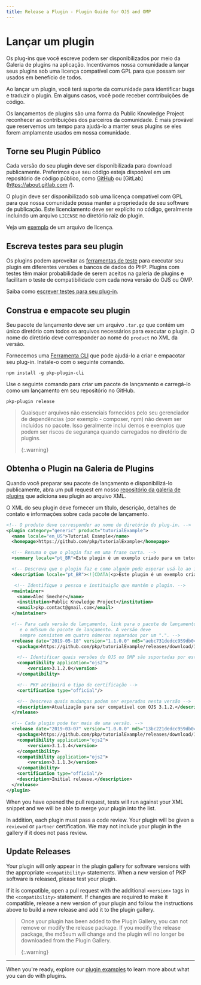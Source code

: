 ```yaml
---
title: Release a Plugin - Plugin Guide for OJS and OMP
---
```


# Lançar um plugin

Os plug-ins que você escreve podem ser disponibilizados por meio da Galeria de plugins na aplicação. Incentivamos nossa comunidade a lançar seus plugins sob uma licença compatível com GPL para que possam ser usados em benefício de todos.

Ao lançar um plugin, você terá suporte da comunidade para identificar bugs e traduzir o plugin. Em alguns casos, você pode receber contribuições de código.

Os lançamentos de plugins são uma forma da Public Knowledge Project reconhecer as contribuições dos parceiros da comunidade. É mais provável que reservemos um tempo para ajudá-lo a manter seus plugins se eles forem amplamente usados em nossa comunidade.

## Torne seu Plugin Público

Cada versão do seu plugin deve ser disponibilizada para download publicamente. Preferimos que seu código esteja disponível em um repositório de código público, como [GitHub](https://github.com/) ou [GitLab](https://about.gitlab.com /).

O plugin deve ser disponibilizado sob uma licença compatível com GPL para que nossa comunidade possa manter a propriedade de seu software de publicação. Este licenciamento deve ser explícito no código, geralmente incluindo um arquivo `LICENSE` no diretório raiz do plugin.

Veja um [exemplo](https://github.com/pkp/pluginTemplate/blob/main/LICENSE) de um arquivo de licença.

## Escreva testes para seu plugin

Os plugins podem aproveitar as [ferramentas de teste](/dev/testing/en) para executar seu plugin em diferentes versões e bancos de dados do PHP. Plugins com testes têm maior probabilidade de serem aceitos na galeria de plugins e facilitam o teste de compatibilidade com cada nova versão do OJS ou OMP.

Saiba como [escrever testes para seu plug-in](/dev/testing/en/plugins-themes).

## Construa e empacote seu plugin

Seu pacote de lançamento deve ser um arquivo `.tar.gz` que contém um único diretório com todos os arquivos necessários para executar o plugin. O nome do diretório deve corresponder ao nome do `product` no XML da versão.

Fornecemos uma [Ferramenta CLI](https://github.com/pkp/pkp-plugin-cli/) que pode ajudá-lo a criar e empacotar seu plug-in. Instale-o com o seguinte comando.

```
npm install -g pkp-plugin-cli
```

Use o seguinte comando para criar um pacote de lançamento e carregá-lo como um lançamento em seu repositório no GitHub.

```
pkp-plugin release
```

> Quaisquer arquivos não essenciais fornecidos pelo seu gerenciador de dependências (por exemplo - composer, npm) não devem ser incluídos no pacote. Isso geralmente inclui demos e exemplos que podem ser riscos de segurança quando carregados no diretório de plugins. 
> 
> {:.warning}

## Obtenha o Plugin na Galeria de Plugins

Quando você preparar seu pacote de lançamento e disponibilizá-lo publicamente, abra um pull request em nosso [repositório da galeria de plugins](https://github.com/pkp/plugin-gallery/) que adiciona seu plugin ao arquivo XML.

O XML do seu plugin deve fornecer um título, descrição, detalhes de contato e informações sobre cada pacote de lançamento.

```xml
<!-- O produto deve corresponder ao nome do diretório do plug-in. -->
<plugin category="generic" product="tutorialExample">
  <name locale="en_US">Tutorial Example</name>
  <homepage>https://github.com/pkp/tutorialExample</homepage>

  <!-- Resuma o que o plugin faz em uma frase curta. -->
  <summary locale="pt_BR">Este plugin é um exemplo criado para um tutorial de como criar um plugin.</resumo>

  <!-- Descreva que o plugin faz e como alguém pode esperar usá-lo ao instalá-lo. -->
  <description locale="pt_BR"><![CDATA[<p>Este plugin é um exemplo criado para um tutorial de como criar um plugin. Destina-se a fins de aprendizado e não deve ser usado em um site de revista em produção.</p><p>Você pode aprender mais sobre como criar um plug-in no <a href="https://docs.pkp.sfu.ca/dev/plugin-guide/en">guia de plug-in</a>.</ p>]]></descrição>

   <!-- Identifique a pessoa e instituição que mantém o plugin. -->
  <maintainer>
    <name>Alec Smecher</name>
    <institution>Public Knowledge Project</institution>
    <email>pkp.contact@gmail.com</email>
  </maintainer>

  <!-- Para cada versão de lançamento, link para o pacote de lançamento
     e o md5sum do pacote de lançamento. A versão deve
     sempre consistem em quatro números separados por um ".". -->
  <release date="2019-05-18" version="1.1.0.0" md5="aebc731dedcc959db042f969a54fdc3a">
    <package>https://github.com/pkp/tutorialExample/releases/download/1.1.0.0/tutorialexample-1.1.0.0.tar.gz</package>

    <!-- Identificar quais versões do OJS ou OMP são suportadas por esta versão-->
    <compatibility application="ojs2">
        <version>3.1.2.0</version>
    </compatibility>

    <!-- PKP atribuirá o tipo de certificação -->
    <certification type="official"/>

    <!-- Descreva quais mudanças podem ser esperadas nesta versão -->
    <description>Atualização para ser compatível com OJS 3.1.2.</description>
  </release>

  <!-- Cada plugin pode ter mais de uma versão. -->
  <release date="2019-03-07" version="1.0.0.0" md5="13bc221dedcc959db042f969a543eab0">
    <package>https://github.com/pkp/tutorialExample/releases/download/1.0.0.0/tutorialexample-1.0.0.0.tar.gz</package>
    <compatibility application="ojs2">
        <version>3.1.1.4</version>
    </compatibility>
    <compatibility application="ojs2">
        <version>3.1.1.3</version>
    </compatibility>
    <certification type="official"/>
    <description>Initial release.</description>
  </release>
</plugin>
```

When you have opened the pull request, tests will run against your XML snippet and we will be able to merge your plugin into the list.

In addition, each plugin must pass a code review. Your plugin will be given a `reviewed` or `partner` certification. We may not include your plugin in the gallery if it does not pass review.

## Update Releases

Your plugin will only appear in the plugin gallery for software versions with the appropriate `<compatibility>` statements. When a new version of PKP software is released, please test your plugin.

If it is compatible, open a pull request with the additional `<version>` tags in the `<compatibility>` statement. If changes are required to make it compatible, release a new version of your plugin and follow the instructions above to build a new release and add it to the plugin gallery.

> Once your plugin has been added to the Plugin Gallery, you can not remove or modify the release package. If you modify the release package, the md5sum will change and the plugin will no longer be downloaded from the Plugin Gallery. 
> 
> {:.warning}

---

When you're ready, explore our [plugin examples](./examples) to learn more about what you can do with plugins.
